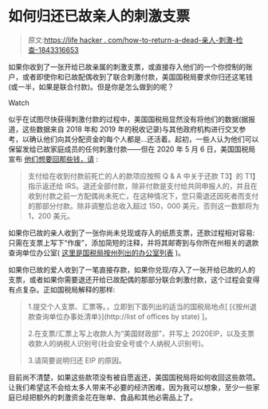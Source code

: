 # 如何归还已故亲人的刺激支票

> 原文:[https://life hacker . com/how-to-return-a-dead-亲人-刺激-检查-1843316653](https://lifehacker.com/how-to-return-a-deceased-relatives-stimulus-check-1843316653)

如果你收到了一张开给已故亲属的刺激支票，或直接存入他们的一个你控制的账户，或者即使你和已故配偶收到了联合刺激付款，美国国税局要求你归还这笔钱(或一半，如果是联合付款)。但是你是怎么做到的呢？

Watch

似乎在试图尽快获得刺激付款的过程中，美国国税局显然没有将他们的数据(据报道，这些数据来自 2018 年和 2019 年的税收记录)与其他政府机构进行交叉参考，以确认他们向其分配资金的每个人都是...还活着。起初，一些人认为他们可以保留发给已故家庭成员的任何刺激付款——但在 2020 年 5 月 6 日，美国国税局宣布 [他们想要回那些钱，请](https://www.irs.gov/coronavirus/economic-impact-payment-information-center#eligibility) :

> 支付给在收到付款前死亡的人的款项应按照 Q & A 中关于还款 T3】的 T1】指示返还给 IRS。退还全部付款，除非付款是支付给共同申报人的，并且在收到付款之前一方配偶尚未死亡，在这种情况下，您只需退还因死者而支付的那部分付款。除非调整后总收入超过 150，000 美元，否则这一数额将为 1，200 美元。

如果你已故的亲人收到了一张你尚未兑现或存入的纸质支票，还款过程相对容易:只需在支票上写下“作废”，添加简短的注释，并将其邮寄到与你所在州相关的退款查询单位办公室( [这里是国税局按州列出的办公室列表](https://www.irs.gov/coronavirus/economic-impact-payment-information-center#more) )。

如果你已故的爱人收到了一笔直接存款，如果你兑现/存入了一张开给已故的人的支票，或者如果你需要退还开给已故配偶的那部分联合刺激付款，这个过程会变得有点复杂。正如国税局解释的那样:

> 1.提交个人支票、汇票等。，立即到下面列出的适当的国税局地点[ [《按州退款查询单位办事处清单》](http://list of offices by state) ]。
> 
> 2.在支票/汇票上写上收款人为“美国财政部”，并写上 2020EIP，以及支票收款人的纳税人识别号(社会安全号或个人纳税人识别号)。
> 
> 3.请简要说明归还 EIP 的原因。

目前尚不清楚，如果这些款项没有被自愿返还，美国国税局将如何收回这些款项。让我们希望这不会给太多人带来不必要的经济困难，因为我可以想象，至少一些家庭已经把额外的刺激资金花在账单、食品和其他必需品上了。